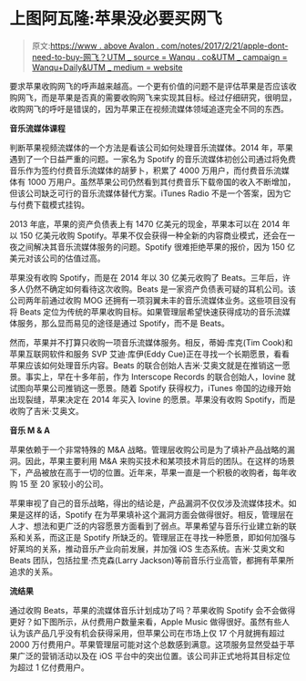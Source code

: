 # 上图阿瓦隆:苹果没必要买网飞

> 原文:[https://www . above Avalon . com/notes/2017/2/21/apple-dont-need-to-buy-网飞？UTM _ source = Wanqu . co&UTM _ campaign = Wanqu+Daily&UTM _ medium = website](https://www.aboveavalon.com/notes/2017/2/21/apple-doesnt-need-to-buy-netflix?utm_source=wanqu.co&utm_campaign=Wanqu+Daily&utm_medium=website)

要求苹果收购网飞的呼声越来越高。一个更有价值的问题不是评估苹果是否应该收购网飞，而是苹果是否真的需要收购网飞来实现其目标。经过仔细研究，很明显，收购网飞的呼吁是错误的，因为苹果正在视频流媒体领域追逐完全不同的东西。

**音乐流媒体课程**

判断苹果视频流媒体的一个方法是看该公司如何处理音乐流媒体。2014 年，苹果遇到了一个日益严重的问题。一家名为 Spotify 的音乐流媒体初创公司通过将免费音乐作为签约付费音乐流媒体的胡萝卜，积累了 4000 万用户，而付费音乐流媒体有 1000 万用户。虽然苹果公司仍然看到其付费音乐下载帝国的收入不断增加，但该公司缺乏可行的音乐流媒体替代方案。iTunes Radio 不是一个答案，因为它与付费下载模式挂钩。

2013 年底，苹果的资产负债表上有 1470 亿美元的现金，苹果本可以在 2014 年以 150 亿美元收购 Spotify。苹果不仅会获得一种全新的内容商业模式，还会在一夜之间解决其音乐流媒体服务的问题。Spotify 很难拒绝苹果的报价，因为 150 亿美元对该公司的估值过高。

苹果没有收购 Spotify，而是在 2014 年以 30 亿美元收购了 Beats。三年后，许多人仍然不确定如何看待这次收购。Beats 是一家资产负债表可疑的耳机公司。该公司两年前通过收购 MOG 还拥有一项羽翼未丰的音乐流媒体业务。这些项目没有将 Beats 定位为传统的苹果收购目标。如果管理层希望快速获得成功的音乐流媒体服务，那么显而易见的途径是通过 Spotify，而不是 Beats。

然而，苹果并不打算只收购一项音乐流媒体服务。相反，蒂姆·库克(Tim Cook)和苹果互联网软件和服务 SVP 艾迪·库伊(Eddy Cue)正在寻找一个长期愿景，看看苹果应该如何处理音乐内容。Beats 的联合创始人吉米·艾奥文就是在推销这一愿景。事实上，早在十多年前，作为 Interscope Records 的联合创始人，Iovine 就试图向苹果公司推销这一愿景。随着 Spotify 获得权力，iTunes 帝国的边缘开始出现裂缝，苹果决定在 2014 年买入 Iovine 的愿景。苹果没有收购 Spotify，而是收购了吉米·艾奥文。

**音乐 M & A**

苹果依赖于一个非常特殊的 M&A 战略。管理层收购公司是为了填补产品战略的漏洞。因此，苹果主要利用 M&A 来购买技术和某项技术背后的团队。在这样的场景下，产品被放在高于一切的位置。近年来，苹果一直是一个积极的收购者，每年收购 15 至 20 家较小的公司。

苹果审视了自己的音乐战略，得出的结论是，产品漏洞不仅仅涉及流媒体技术。如果是这样的话，Spotify 在为苹果填补这个漏洞方面会做得很好。相反，管理层在人才、想法和更广泛的内容愿景方面看到了弱点。苹果希望与音乐行业建立新的联系和关系，而这正是 Spotify 所缺乏的。管理层正在寻找一种愿景，即如何加强与好莱坞的关系，推动音乐产业向前发展，并加强 iOS 生态系统。吉米·艾奥文和 Beats 团队，包括拉里·杰克森(Larry Jackson)等前音乐行业高管，都拥有苹果所追求的关系。

**流结果**

通过收购 Beats，苹果的流媒体音乐计划成功了吗？苹果收购 Spotify 会不会做得更好？如下图所示，从付费用户数量来看，Apple Music 做得很好。虽然有些人认为该产品几乎没有机会获得采用，但苹果公司在市场上仅 17 个月就拥有超过 2000 万付费用户。苹果管理层可能对这个总数感到满意。这项服务显然受益于苹果广泛的营销活动以及在 iOS 平台中的突出位置。该公司非正式地将其目标定位为超过 1 亿付费用户。